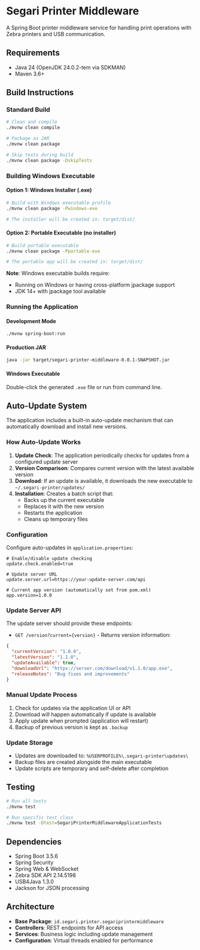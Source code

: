 # Segari Printer Middleware

A Spring Boot printer middleware service for handling print operations with Zebra printers and USB communication.

## Requirements

- Java 24 (OpenJDK 24.0.2-tem via SDKMAN)
- Maven 3.6+

## Build Instructions

### Standard Build
```bash
# Clean and compile
./mvnw clean compile

# Package as JAR
./mvnw clean package

# Skip tests during build
./mvnw clean package -DskipTests
```

### Building Windows Executable

#### Option 1: Windows Installer (.exe)
```bash
# Build with Windows executable profile
./mvnw clean package -Pwindows-exe

# The installer will be created in: target/dist/
```

#### Option 2: Portable Executable (no installer)
```bash
# Build portable executable
./mvnw clean package -Pportable-exe

# The portable app will be created in: target/dist/
```

**Note**: Windows executable builds require:
- Running on Windows or having cross-platform jpackage support
- JDK 14+ with jpackage tool available

### Running the Application

#### Development Mode
```bash
./mvnw spring-boot:run
```

#### Production JAR
```bash
java -jar target/segari-printer-middleware-0.0.1-SNAPSHOT.jar
```

#### Windows Executable
Double-click the generated `.exe` file or run from command line.

## Auto-Update System

The application includes a built-in auto-update mechanism that can automatically download and install new versions.

### How Auto-Update Works

1. **Update Check**: The application periodically checks for updates from a configured update server
2. **Version Comparison**: Compares current version with the latest available version
3. **Download**: If an update is available, it downloads the new executable to `~/.segari-printer/updates/`
4. **Installation**: Creates a batch script that:
   - Backs up the current executable
   - Replaces it with the new version
   - Restarts the application
   - Cleans up temporary files

### Configuration

Configure auto-updates in `application.properties`:

```properties
# Enable/disable update checking
update.check.enabled=true

# Update server URL
update.server.url=https://your-update-server.com/api

# Current app version (automatically set from pom.xml)
app.version=1.0.0
```

### Update Server API

The update server should provide these endpoints:

- `GET /version?current={version}` - Returns version information:
```json
{
  "currentVersion": "1.0.0",
  "latestVersion": "1.1.0",
  "updateAvailable": true,
  "downloadUrl": "https://server.com/download/v1.1.0/app.exe",
  "releaseNotes": "Bug fixes and improvements"
}
```

### Manual Update Process

1. Check for updates via the application UI or API
2. Download will happen automatically if update is available
3. Apply update when prompted (application will restart)
4. Backup of previous version is kept as `.backup`

### Update Storage

- Updates are downloaded to: `%USERPROFILE%\.segari-printer\updates\`
- Backup files are created alongside the main executable
- Update scripts are temporary and self-delete after completion

## Testing

```bash
# Run all tests
./mvnw test

# Run specific test class
./mvnw test -Dtest=SegariPrinterMiddlewareApplicationTests
```

## Dependencies

- Spring Boot 3.5.6
- Spring Security
- Spring Web & WebSocket
- Zebra SDK API 2.14.5198
- USB4Java 1.3.0
- Jackson for JSON processing

## Architecture

- **Base Package**: `id.segari.printer.segariprintermiddleware`
- **Controllers**: REST endpoints for API access
- **Services**: Business logic including update management
- **Configuration**: Virtual threads enabled for performance